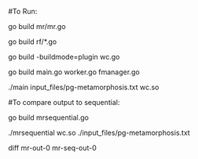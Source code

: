 #To Run:

go build mr/mr.go

go build rf/*.go

go build -buildmode=plugin wc.go

go build main.go worker.go fmanager.go 

./main input_files/pg-metamorphosis.txt wc.so 

#To compare output to sequential: 

go build mrsequential.go

./mrsequential wc.so ./input_files/pg-metamorphosis.txt 

diff mr-out-0 mr-seq-out-0 

